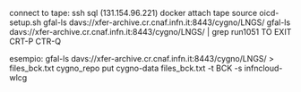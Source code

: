 connect to tape:
  ssh sql (131.154.96.221)
  docker attach tape 
  source oicd-setup.sh
  gfal-ls davs://xfer-archive.cr.cnaf.infn.it:8443/cygno/LNGS/
  gfal-ls davs://xfer-archive.cr.cnaf.infn.it:8443/cygno/LNGS/ | grep run1051
  TO EXIT CRT-P CTR-Q

esempio: 
  gfal-ls davs://xfer-archive.cr.cnaf.infn.it:8443/cygno/LNGS/ > files_bck.txt
  cygno_repo put cygno-data files_bck.txt -t BCK -s infncloud-wlcg
